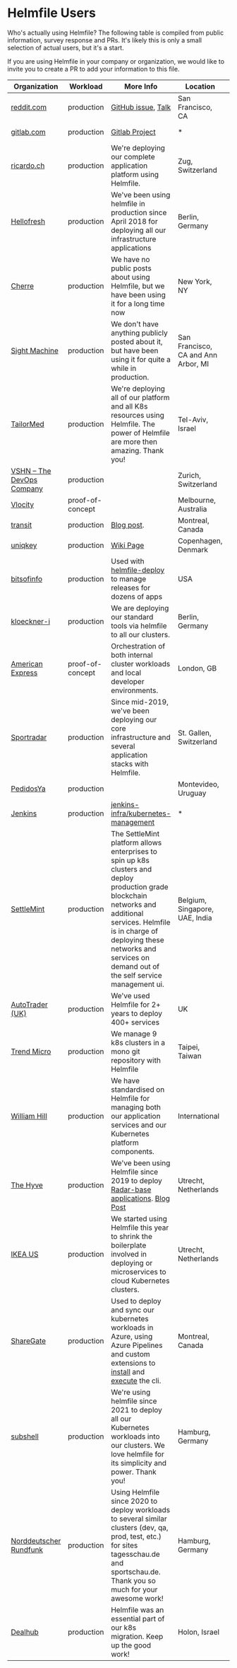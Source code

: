 # Helmfile Users

Who's actually using Helmfile? The following table is compiled from public information, survey response and PRs. It's
likely this is only a small selection of actual users, but it's a start.

If you are using Helmfile in your company or organization, we would like to invite you to create a PR to add your
information to this file.

<!-- TABLE_START -->
| Organization | Workload | More Info | Location | Added |
|---|---|---|---|---|
| [reddit.com](https://www.reddit.com/) | production | [GitHub issue](https://github.com/roboll/helmfile/issues/96#issue-312012249), [Talk](https://www.slideshare.net/GregoryTaylor11/helm-at-reddit-from-local-dev-staging-to-production) | San Francisco, CA | April 2018 |
| [gitlab.com](https://gitlab.com/) | production | [Gitlab Project](https://gitlab.com/gitlab-com/gl-infra/k8s-workloads/gitlab-com/-/tree/master) | * | August 2022 |
| [ricardo.ch](https://www.ricardo.ch/) | production | We're deploying our complete application platform using Helmfile. | Zug, Switzerland | April 2018 |
| [Hellofresh](https://engineering.hellofresh.com/) | production | We've been using helmfile in production since April 2018 for deploying all our infrastructure applications | Berlin, Germany | April 2018 |
| [Cherre](https://cherre.com/) | production | We have no public posts about using Helmfile, but we have been using it for a long time now | New York, NY | October 2018 |
| [Sight Machine](https://sightmachine.com/) | production | We don't have anything publicly posted about it, but have been using it for quite a while in production. | San Francisco, CA and Ann Arbor, MI | December 2018 |
| [TailorMed](https://tailormed.co/) | production | We're deploying all of our platform and all K8s resources using Helmfile. The power of Helmfile are more then amazing. Thank you! | Tel-Aviv, Israel | September 2020 |
| [VSHN – The DevOps Company](https://vshn.ch) | production	| | Zurich, Switzerland | March 2019 |
| [Vlocity](https://vlocity.com/) | proof-of-concept | | Melbourne, Australia | March 2019 |
| [transit](https://transit.app/) | production | [Blog post](https://medium.com/@naseem_60378/helmfile-its-like-a-helm-for-your-helm-74a908581599). | Montreal, Canada | March 2019 |
| [uniqkey](https://uniqkey.eu/) | production | [Wiki Page](https://ocd-scm.github.io/ocd-meta/) | Copenhagen, Denmark | April 2019 |
| [bitsofinfo](https://github.com/bitsofinfo/helmfile-deploy) | production | Used with [helmfile-deploy](https://github.com/bitsofinfo/helmfile-deploy) to manage releases for dozens of apps | USA | July 2019 |
| [kloeckner-i](https://www.kloeckner-i.com/) | production | We are deploying our standard tools via helmfile to all our clusters.  | Berlin, Germany | September 2019 |
| [American Express](https://www.americanexpress.com) | proof-of-concept | Orchestration of both internal cluster workloads and local developer environments. | London, GB | January 2020 |
| [Sportradar](https://www.sportradar.com) | production | Since mid-2019, we've been deploying our core infrastructure and several application stacks with Helmfile. | St. Gallen, Switzerland | March 2020 |
| [PedidosYa](https://www.pedidosya.com) | production | | Montevideo, Uruguay | June 2020 |
| [Jenkins](https://jenkins.io) | production | [jenkins-infra/kubernetes-management](https://github.com/jenkins-infra/kubernetes-management) | * | July 2020 |
| [SettleMint](https://settlemint.com) | production | The SettleMint platform allows enterprises to spin up k8s clusters and deploy production grade blockchain networks and additional services. Helmfile is in charge of deploying these networks and services on demand out of the self service management ui. | Belgium, Singapore, UAE, India | October 2020 |
| [AutoTrader (UK)](https://www.autotrader.co.uk) | production | We've used Helmfile for 2+ years to deploy 400+ services | UK | October 2020 |
| [Trend Micro](https://www.trendmicro.com) | production | We manage 9 k8s clusters in a mono git repository with Helmfile | Taipei, Taiwan |  December 2019 |
| [William Hill](https://www.williamhill.com) | production | We have standardised on Helmfile for managing both our application services and our Kubernetes platform components. | International |  March 2021 |
| [The Hyve](https://www.thehyve.nl) | production | We've been using Helmfile since 2019 to deploy [Radar-base applications](https://github.com/RADAR-base/RADAR-Kubernetes). [Blog Post](https://www.thehyve.nl/articles/kubernetes-added-to-radar-base) | Utrecht, Netherlands |  April 2021 |
| [IKEA US](https://www.ikea.com) | production | We started using Helmfile this year to shrink the boilerplate involved in deploying or microservices to cloud Kubernetes clusters. | Utrecht, Netherlands |  April 2021 |
| [ShareGate](https://www.sharegate.com) | production | Used to deploy and sync our kubernetes workloads in Azure, using Azure Pipelines and custom extensions to [install](https://marketplace.visualstudio.com/items?itemName=GSoft.HelmfileInstaller) and [execute](https://marketplace.visualstudio.com/items?itemName=GSoft.HelmfileRunner) the cli. | Montreal, Canada |  June 2021 |
| [subshell](https://subshell.com) | production | We're using helmfile since 2021 to deploy all our Kubernetes workloads into our clusters. We love helmfile for its simplicity and power. Thank you! | Hamburg, Germany | August 2022 |
| [Norddeutscher Rundfunk](https://www.ndr.de) | production | Using Helmfile since 2020 to deploy workloads to several similar clusters (dev, qa, prod, test, etc.) for sites tagesschau.de and sportschau.de. Thank you so much for your awesome work! | Hamburg, Germany | August 2022 |
| [Dealhub](https://dealhub.io/) | production | Helmfile was an essential part of our k8s migration. Keep up the good work! | Holon, Israel | January 2023 |
<!-- TABLE_END -->

